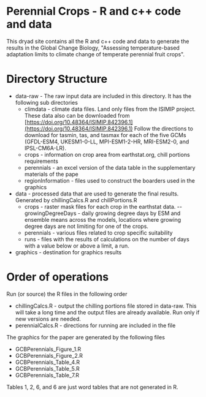 # Perennial Crops - R and c++ code and data

This dryad site contains all the R and c++ code and data to generate the results in the Global Change Biology, "Assessing temperature-based adaptation limits to climate change of temperate perennial fruit crops". 

# Directory Structure
- data-raw - The raw input data are included in this directory. It has the following sub directories
  * climdata - climate data files. Land only files from the ISIMIP project. These data also can be downloaded from 
[https://doi.org/10.48364/ISIMIP.842396.1](https://doi.org/10.48364/ISIMIP.842396.1)
Follow the directions to download for tasmin, tas, and tasmax for each of the five GCMs (GFDL-ESM4, UKESM1-0-LL, MPI-ESM1-2-HR, MRI-ESM2-0, and IPSL-CM6A-LR).
  * crops - information on crop area from earthstat.org, chill portions requirements
  * perennials - an excel version of the data table in the supplementary materials of the pape
  * regionInformation - files used to construct the boarders used in the graphics
- data - processed data that are used to generate the final results. Generated by chillingCalcs.R and chillPortions.R
  * crops - raster mask files for each crop in the earthstat data.
-- growingDegreeDays - daily growing degree days by ESM and ensemble means across the models, locations where growing degree days are not limiting for one of the crops.
  * perennials - various files related to crop specific suitability
  * runs - files with the results of calculations on the number of days with a value below or above a limit, a run.
- graphics - destination for graphics results

# Order of operations

Run (or source) the R files in the following order

- chillingCalcs.R - output the chilling portions file stored in data-raw. This will take a long time and the output files are already available. Run only if new versions are needed.
- perennialCalcs.R  - directions for running are included in the file

The graphics for the paper are generated by the following files

- GCBPerennials_Figure_1.R
- GCBPerennials_Figure_2.R
- GCBPerennials_Table_4.R
- GCBPerennials_Table_5.R
- GCBPerennials_Table_7.R

Tables 1, 2, 6, and 6 are just word tables that are not generated in R.

